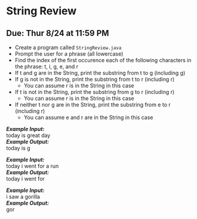 # String Review

## Due: Thur 8/24 at 11:59 PM

- Create a program called `StringReview.java`
- Prompt the user for a phrase (all lowercase)
- Find the index of the first occurence each of the following characters in the phrase: t, i, g, e, and r
- If t and g are in the String, print the substring from t to g (including g)
- If g is not in the String, print the substring from t to r (including r)
  - You can assume r is in the String in this case
- If t is not in the String, print the substring from g to r (including r)
  - You can assume r is in the String in this case
- If neither t nor g are in the String, print the substring from e to r (including r)
  - You can assume e and r are in the String in this case 

***Example Input:***\
today is great day\
***Example Output:***\
today is g

***Example Input:***\
today i went for a run\
***Example Output:***\
today i went for

***Example Input:***\
i saw a gorilla\
***Example Output:***\
gor
